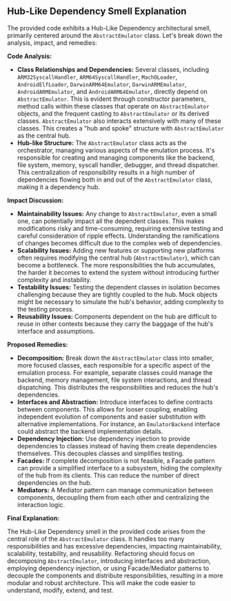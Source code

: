 ## Hub-Like Dependency Smell Explanation

The provided code exhibits a Hub-Like Dependency architectural smell, primarily centered around the `AbstractEmulator` class. Let's break down the analysis, impact, and remedies:

**Code Analysis:**

-   **Class Relationships and Dependencies:** Several classes, including `ARM32SyscallHandler`, `ARM64SyscallHandler`, `MachOLoader`, `AndroidElfLoader`, `DarwinARM64Emulator`, `DarwinARMEmulator`, `AndroidARMEmulator`, and `AndroidARM64Emulator`, directly depend on `AbstractEmulator`. This is evident through constructor parameters, method calls within these classes that operate on `AbstractEmulator` objects, and the frequent casting to `AbstractEmulator` or its derived classes. `AbstractEmulator` also interacts extensively with many of these classes. This creates a "hub and spoke" structure with `AbstractEmulator` as the central hub.
-   **Hub-like Structure:** The `AbstractEmulator` class acts as the orchestrator, managing various aspects of the emulation process. It's responsible for creating and managing components like the backend, file system, memory, syscall handler, debugger, and thread dispatcher. This centralization of responsibility results in a high number of dependencies flowing both in and out of the `AbstractEmulator` class, making it a dependency hub.

**Impact Discussion:**

-   **Maintainability Issues:** Any change to `AbstractEmulator`, even a small one, can potentially impact all the dependent classes. This makes modifications risky and time-consuming, requiring extensive testing and careful consideration of ripple effects. Understanding the ramifications of changes becomes difficult due to the complex web of dependencies.
-   **Scalability Issues:** Adding new features or supporting new platforms often requires modifying the central hub (`AbstractEmulator`), which can become a bottleneck. The more responsibilities the hub accumulates, the harder it becomes to extend the system without introducing further complexity and instability.
-   **Testability Issues:** Testing the dependent classes in isolation becomes challenging because they are tightly coupled to the hub. Mock objects might be necessary to simulate the hub's behavior, adding complexity to the testing process.
-   **Reusability Issues:** Components dependent on the hub are difficult to reuse in other contexts because they carry the baggage of the hub's interface and assumptions.

**Proposed Remedies:**

-   **Decomposition:** Break down the `AbstractEmulator` class into smaller, more focused classes, each responsible for a specific aspect of the emulation process. For example, separate classes could manage the backend, memory management, file system interactions, and thread dispatching. This distributes the responsibilities and reduces the hub's dependencies.
-   **Interfaces and Abstraction:** Introduce interfaces to define contracts between components. This allows for looser coupling, enabling independent evolution of components and easier substitution with alternative implementations. For instance, an `EmulatorBackend` interface could abstract the backend implementation details.
-   **Dependency Injection:** Use dependency injection to provide dependencies to classes instead of having them create dependencies themselves. This decouples classes and simplifies testing.
-   **Facades:** If complete decomposition is not feasible, a Facade pattern can provide a simplified interface to a subsystem, hiding the complexity of the hub from its clients. This can reduce the number of direct dependencies on the hub.
-   **Mediators:** A Mediator pattern can manage communication between components, decoupling them from each other and centralizing the interaction logic.

**Final Explanation:**

The Hub-Like Dependency smell in the provided code arises from the central role of the `AbstractEmulator` class. It handles too many responsibilities and has excessive dependencies, impacting maintainability, scalability, testability, and reusability. Refactoring should focus on decomposing `AbstractEmulator`, introducing interfaces and abstraction, employing dependency injection, or using Facade/Mediator patterns to decouple the components and distribute responsibilities, resulting in a more modular and robust architecture. This will make the code easier to understand, modify, extend, and test.

